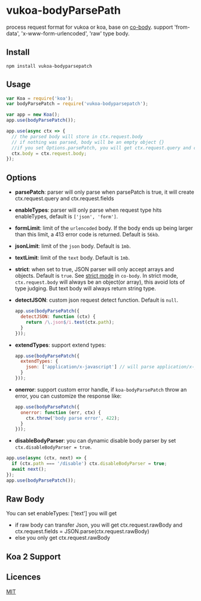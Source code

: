 # vukoa-bodyParsePath

process request format for vukoa or koa, base on [co-body](https://github.com/tj/co-body). support 'from-data', 'x-www-form-urlencoded', 'raw' type body.

## Install

```
npm install vukoa-bodyparsepatch
```

## Usage

```js
var Koa = require('koa');
var bodyParsePatch = require('vukoa-bodyparsepatch');

var app = new Koa();
app.use(bodyParsePatch());

app.use(async ctx => {
  // the parsed body will store in ctx.request.body
  // if nothing was parsed, body will be an empty object {}
  //if you set Options.parsePatch, you will get ctx.request.query and ctx.request.fields;
  ctx.body = ctx.request.body;
});
```

## Options
* **parsePatch**: parser will only parse when parsePatch is true, it will create ctx.request.query and ctx.request.fields
* **enableTypes**: parser will only parse when request type hits enableTypes, default is `['json', 'form']`.
* **formLimit**: limit of the `urlencoded` body. If the body ends up being larger than this limit, a 413 error code is returned. Default is `56kb`.
* **jsonLimit**: limit of the `json` body. Default is `1mb`.
* **textLimit**: limit of the `text` body. Default is `1mb`.
* **strict**: when set to true, JSON parser will only accept arrays and objects. Default is `true`. See [strict mode](https://github.com/cojs/co-body#options) in `co-body`. In strict mode, `ctx.request.body` will always be an object(or array), this avoid lots of type judging. But text body will always return string type.
* **detectJSON**: custom json request detect function. Default is `null`.

  ```js
  app.use(bodyParsePatch({
    detectJSON: function (ctx) {
      return /\.json$/i.test(ctx.path);
    }
  }));
  ```

* **extendTypes**: support extend types:

  ```js
  app.use(bodyParsePatch({
    extendTypes: {
      json: ['application/x-javascript'] // will parse application/x-javascript type body as a JSON string
    }
  }));
  ```

* **onerror**: support custom error handle, if `koa-bodyParsePatch` throw an error, you can customize the response like:

  ```js
  app.use(bodyParsePatch({
    onerror: function (err, ctx) {
      ctx.throw('body parse error', 422);
    }
  }));
  ```

* **disableBodyParser**: you can dynamic disable body parser by set `ctx.disableBodyParser = true`.

```js
app.use(async (ctx, next) => {
  if (ctx.path === '/disable') ctx.disableBodyParser = true;
  await next();
});
app.use(bodyParsePatch());
```

## Raw Body

You can set enableTypes: ['text'] you will get

- if raw body can transfer Json, you will get ctx.request.rawBody and ctx.request.fields = JSON.parse(ctx.request.rawBody)
- else you only get ctx.request.rawBody

## Koa 2 Support


## Licences

[MIT](LICENSE)
